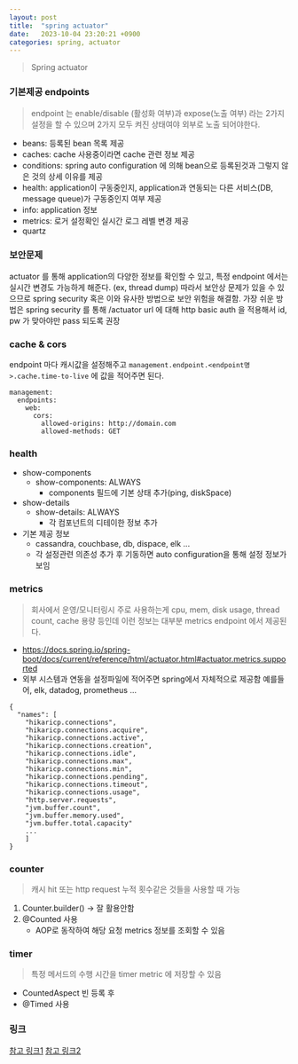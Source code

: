 ```yaml
---
layout: post
title:  "spring actuator"
date:   2023-10-04 23:20:21 +0900
categories: spring, actuator
---
```


> Spring actuator

### 기본제공 endpoints
> endpoint 는 enable/disable (활성화 여부)과 expose(노출 여부) 라는 2가지 설정을 할 수 있으며 2가지 모두 켜진 상태여야 외부로 노출 되어야한다.

- beans: 등록된 bean 목록 제공
- caches: cache 사용중이라면 cache 관련 정보 제공
- conditions: spring auto configuration 에 의해 bean으로 등록된것과 그렇지 않은 것의 상세 이유를 제공
- health: application이 구동중인지, application과 연동되는 다른 서비스(DB, message queue)가 구동중인지 여부 제공
- info: application 정보
- metrics: 로거 설정확인 실시간 로그 레벨 변경 제공
- quartz

### 보안문제
actuator 를 통해 application의 다양한 정보를 확인할 수 있고, 특정 endpoint 에서는 실시간 변경도 가능하게 해준다. (ex, thread dump) 따라서 보안상 문제가 있을 수 있으므로 spring security 혹은 이와 유사한 방법으로 보안 위험을 해결함.  가장 쉬운 방법은 spring security 를 통해 /actuator url 에 대해 http basic auth 을 적용해서 id, pw 가 맞아야만 pass 되도록 권장

### cache & cors
endpoint 마다 캐시값을 설정해주고 `management.endpoint.<endpoint명>.cache.time-to-live` 에 값을 적어주면 된다.

```
management:
  endpoints:
    web:
      cors:
        allowed-origins: http://domain.com
        allowed-methods: GET
```

### health
- show-components
    - show-components: ALWAYS 
        - components 필드에 기본 상태 추가(ping, diskSpace)
- show-details 
    - show-details: ALWAYS
        - 각 컴포넌트의 디테이한 정보 추가
- 기본 제공 정보
    - cassandra, couchbase, db, dispace, elk ...
    - 각 설정관련 의존성 추가 후 기동하면 auto configuration을 통해 설정 정보가 보임

### metrics
> 회사에서 운영/모니터링시 주로 사용하는게 cpu, mem, disk usage, thread count, cache 용량 등인데 이런 정보는 대부분 metrics endpoint 에서 제공된다.

- https://docs.spring.io/spring-boot/docs/current/reference/html/actuator.html#actuator.metrics.supported
- 외부 시스템과 연동을 설정파일에 적어주면 spring에서 자체적으로 제공함 예를들어, elk, datadog, prometheus ...

```
{
  "names": [
    "hikaricp.connections",
    "hikaricp.connections.acquire",
    "hikaricp.connections.active",
    "hikaricp.connections.creation",
    "hikaricp.connections.idle",
    "hikaricp.connections.max",
    "hikaricp.connections.min",
    "hikaricp.connections.pending",
    "hikaricp.connections.timeout",
    "hikaricp.connections.usage",
    "http.server.requests",
    "jvm.buffer.count",
    "jvm.buffer.memory.used",
    "jvm.buffer.total.capacity"
    ...
    ]
}
```


### counter
> 캐시 hit 또는 http request 누적 횟수같은 것들을 사용할 때 가능

1. Counter.builder() -> 잘 활용안함
2. @Counted 사용
    - AOP로 동작하여 해당 요청 metrics 정보를 조회할 수 있음

### timer
> 특정 메서드의 수행 시간을 timer metric 에 저장할 수 있음

- CountedAspect 빈 등록 후
- @Timed 사용


### 링크
[참고 링크1](https://docs.spring.io/spring-boot/docs/current/reference/html/actuator.html#actuator.endpoints)
[참고 링크2](https://docs.spring.io/spring-boot/docs/current/reference/html/actuator.html#actuator.endpoints.implementing-custom)